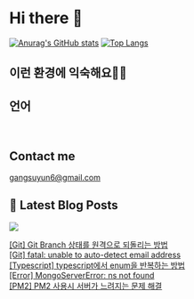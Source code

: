 # Hi there 👋

[![Anurag's GitHub stats](https://github-readme-stats.vercel.app/api?username=rkdden)](https://github.com/anuraghazra/github-readme-stats)
[![Top Langs](https://github-readme-stats.vercel.app/api/top-langs/?username=rkdden&layout=compact&hide=r,jupyter%20notebook,c%23&exclude_repo=roharui.github.io)](https://github.com/anuraghazra/github-readme-stats)

## 이런 환경에 익숙해요✍🏼

## 언어

<p>
  <img alt="" src= "https://img.shields.io/badge/JavaScript-F7DF1E?style=flat-square&logo=JavaScript&logoColor=white"/> 
  <img alt="" src= "https://img.shields.io/badge/TypeScript-black?logo=typescript&logoColor=blue"/>
</p>

## Contact me

gangsuyun6@gmail.com

## 📕 Latest Blog Posts
<p>
    <a href="https://systorage.tistory.com/"><img src="https://img.shields.io/badge/Blog-FF5722?style=flat-square&logo=Blogger&logoColor=white"/></a><br>
</p>

<a href=https://systorage.tistory.com/entry/Git-Git-Branch-%EC%83%81%ED%83%9C%EB%A5%BC-%EC%9B%90%EA%B2%A9%EC%9C%BC%EB%A1%9C-%EB%90%98%EB%8F%8C%EB%A6%AC%EB%8A%94-%EB%B0%A9%EB%B2%95>[Git] Git Branch 상태를 원격으로 되돌리는 방법</a></br><a href=https://systorage.tistory.com/entry/Git-fatal-unable-to-auto-detect-email-address>[Git] fatal: unable to auto-detect email address</a></br><a href=https://systorage.tistory.com/entry/Typescript-typescript%EC%97%90%EC%84%9C-enum%EC%9D%84-%EB%B0%98%EB%B3%B5%ED%95%98%EB%8A%94-%EB%B0%A9%EB%B2%95>[Typescript] typescript에서 enum을 반복하는 방법</a></br><a href=https://systorage.tistory.com/entry/Error-MongoServerError-ns-not-found>[Error] MongoServerError: ns not found</a></br><a href=https://systorage.tistory.com/entry/PM2-PM2-%EC%82%AC%EC%9A%A9%EC%8B%9C-%EC%84%9C%EB%B2%84%EA%B0%80-%EB%8A%90%EB%A0%A4%EC%A7%80%EB%8A%94-%EB%AC%B8%EC%A0%9C-%ED%95%B4%EA%B2%B0>[PM2] PM2 사용시 서버가 느려지는 문제 해결</a></br>